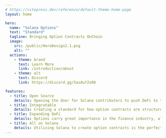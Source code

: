 ```yaml
---
# https://vitepress.dev/reference/default-theme-home-page
layout: home

hero:
  name: "Solana Options"
  text: "Standard"
  tagline: Bringing Option Contracts OnChain
  image:
    src: /public/HeroDesign2.1.png
    alt: ""
  actions:
    - theme: brand
      text: Learn More
      link: /introduction/about
    - theme: alt
      text: Discord
      link: https://discord.gg/5asAuY2sR8

features:
  - title: Open Source
    details: Opening the door for Solana contributors to push DeFi to the next level.
  - title: Integratable
    details: Creating a standard for how option contracts are structured, allows users to implement financial derivatives into their projects.
  - title: Expanding DeFi
    details: Options carry great importance in the finance industry, allowing traders to hedge against positions, and employers to incentivize employees.
  - title: All on Solana
    details: Utilizing Solana to create option contracts is the perfect blockchain due to its speed, scalability, and efficiency. 
---
```


